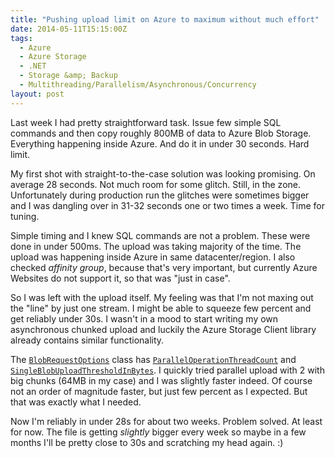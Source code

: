 ```yaml
---
title: "Pushing upload limit on Azure to maximum without much effort"
date: 2014-05-11T15:15:00Z
tags:
  - Azure
  - Azure Storage
  - .NET
  - Storage &amp; Backup
  - Multithreading/Parallelism/Asynchronous/Concurrency
layout: post
---
```

Last week I had pretty straightforward task. Issue few simple SQL commands and then copy roughly 800MB of data to Azure Blob Storage. Everything happening inside Azure. And do it in under 30 seconds. Hard limit.

My first shot with straight-to-the-case solution was looking promising. On average 28 seconds. Not much room for some glitch. Still, in the zone. Unfortunately during production run the glitches were sometimes bigger and I was dangling over in 31-32 seconds one or two times a week. Time for tuning.

<!-- excerpt -->

Simple timing and I knew SQL commands are not a problem. These were done in under 500ms. The upload was taking majority of the time. The upload was happening inside Azure in same datacenter/region. I also checked _affinity group_, because that's very important, but currently Azure Websites do not support it, so that was "just in case". 

So I was left with the upload itself. My feeling was that I'm not maxing out the "line" by just one stream. I might be able to squeeze few percent and get reliably under 30s. I wasn't in a mood to start writing my own asynchronous chunked upload and luckily the Azure Storage Client library already contains similar functionality. 

The [`BlobRequestOptions`][1] class has [`ParallelOperationThreadCount`][2] and [`SingleBlobUploadThresholdInBytes`][3]. I quickly tried parallel upload with 2 with big chunks (64MB in my case) and I was slightly faster indeed. Of course not an order of magnitude faster, but just few percent as I expected. But that was exactly what I needed.

Now I'm reliably in under 28s for about two weeks. Problem solved. At least for now. The file is getting _slightly_ bigger every week so maybe in a few months I'll be pretty close to 30s and scratching my head again. :)

[1]: http://msdn.microsoft.com/en-us/library/microsoft.windowsazure.storage.blob.blobrequestoptions(v=azure.10).aspx
[2]: http://msdn.microsoft.com/en-us/library/microsoft.windowsazure.storage.blob.blobrequestoptions.paralleloperationthreadcount(v=azure.10).aspx
[3]: http://msdn.microsoft.com/en-us/library/microsoft.windowsazure.storage.blob.blobrequestoptions.singleblobuploadthresholdinbytes(v=azure.10).aspx